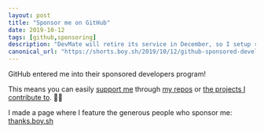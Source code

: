 ```yaml
---
layout: post
title: "Sponsor me on GitHub"
date: 2019-10-12
tags: [github,sponsoring]
description: "DevMate will retire its service in December, so I setup redirects for my Sparkle update feeds."
canonical_url: "https://shorts.boy.sh/2019/10/12/github-sponsored-developer"
---
```


GitHub entered me into their sponsored developers program! 

This means you can easily [support me](https://github.com/users/boyvanamstel/sponsorship) through [my repos](https://github.com/DangerCove/DCOAboutWindow) or [the projects I contribute to](https://github.com/sindresorhus/Gifski). 👯‍♂️

I made a page where I feature the generous people who sponsor me: [thanks.boy.sh](https://thanks.boy.sh)
